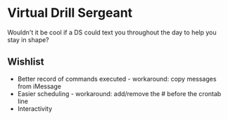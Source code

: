 # Virtual Drill Sergeant

Wouldn't it be cool if a DS could text you throughout the day to help you stay
in shape?



## Wishlist

* Better record of commands executed - workaround: copy messages from iMessage
* Easier scheduling - workaround: add/remove the # before the crontab line
* Interactivity

